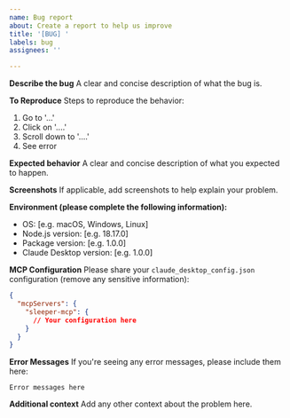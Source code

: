 ```yaml
---
name: Bug report
about: Create a report to help us improve
title: '[BUG] '
labels: bug
assignees: ''

---
```


**Describe the bug**
A clear and concise description of what the bug is.

**To Reproduce**
Steps to reproduce the behavior:
1. Go to '...'
2. Click on '....'
3. Scroll down to '....'
4. See error

**Expected behavior**
A clear and concise description of what you expected to happen.

**Screenshots**
If applicable, add screenshots to help explain your problem.

**Environment (please complete the following information):**
 - OS: [e.g. macOS, Windows, Linux]
 - Node.js version: [e.g. 18.17.0]
 - Package version: [e.g. 1.0.0]
 - Claude Desktop version: [e.g. 1.0.0]

**MCP Configuration**
Please share your `claude_desktop_config.json` configuration (remove any sensitive information):

```json
{
  "mcpServers": {
    "sleeper-mcp": {
      // Your configuration here
    }
  }
}
```

**Error Messages**
If you're seeing any error messages, please include them here:

```
Error messages here
```

**Additional context**
Add any other context about the problem here.
